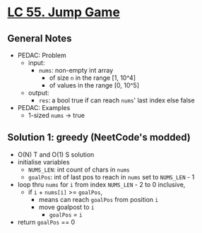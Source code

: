 # [LC 55. Jump Game](https://leetcode.com/problems/jump-game/)

## General Notes

- PEDAC: Problem
  - input:
    - `nums`: non-empty int array
      - of size `n` in the range \[1, 10^4]
      - of values in the range \[0, 10^5]
  - output:
    - `res`: a bool true if can reach `nums`' last index else false
- PEDAC: Examples
  - 1-sized `nums` -> true

## Solution 1: greedy (NeetCode's modded)

- O(N) T and O(1) S solution
- initialise variables
  - `NUMS_LEN`: int count of chars in `nums`
  - `goalPos`: int of last pos to reach in `nums` set to `NUMS_LEN` - 1
- loop thru `nums` for `i` from index `NUMS_LEN` - 2 to 0 inclusive,
  - if `i` + `nums[i]` >= `goalPos`,
    - means can reach `goalPos` from position `i`
    - move goalpost to `i`
      - `goalPos` = `i`
- return `goalPos` == 0
